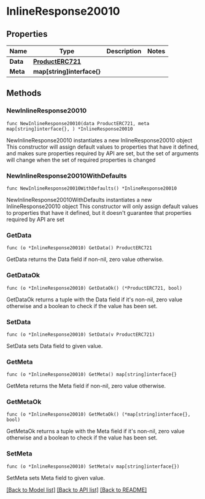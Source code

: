 # InlineResponse20010

## Properties

Name | Type | Description | Notes
------------ | ------------- | ------------- | -------------
**Data** | [**ProductERC721**](ProductERC721.md) |  | 
**Meta** | **map[string]interface{}** |  | 

## Methods

### NewInlineResponse20010

`func NewInlineResponse20010(data ProductERC721, meta map[string]interface{}, ) *InlineResponse20010`

NewInlineResponse20010 instantiates a new InlineResponse20010 object
This constructor will assign default values to properties that have it defined,
and makes sure properties required by API are set, but the set of arguments
will change when the set of required properties is changed

### NewInlineResponse20010WithDefaults

`func NewInlineResponse20010WithDefaults() *InlineResponse20010`

NewInlineResponse20010WithDefaults instantiates a new InlineResponse20010 object
This constructor will only assign default values to properties that have it defined,
but it doesn't guarantee that properties required by API are set

### GetData

`func (o *InlineResponse20010) GetData() ProductERC721`

GetData returns the Data field if non-nil, zero value otherwise.

### GetDataOk

`func (o *InlineResponse20010) GetDataOk() (*ProductERC721, bool)`

GetDataOk returns a tuple with the Data field if it's non-nil, zero value otherwise
and a boolean to check if the value has been set.

### SetData

`func (o *InlineResponse20010) SetData(v ProductERC721)`

SetData sets Data field to given value.


### GetMeta

`func (o *InlineResponse20010) GetMeta() map[string]interface{}`

GetMeta returns the Meta field if non-nil, zero value otherwise.

### GetMetaOk

`func (o *InlineResponse20010) GetMetaOk() (*map[string]interface{}, bool)`

GetMetaOk returns a tuple with the Meta field if it's non-nil, zero value otherwise
and a boolean to check if the value has been set.

### SetMeta

`func (o *InlineResponse20010) SetMeta(v map[string]interface{})`

SetMeta sets Meta field to given value.



[[Back to Model list]](../README.md#documentation-for-models) [[Back to API list]](../README.md#documentation-for-api-endpoints) [[Back to README]](../README.md)


